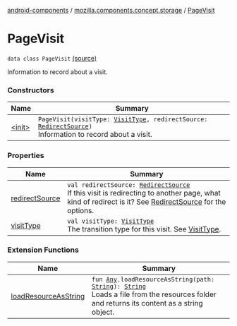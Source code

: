 [android-components](../../index.md) / [mozilla.components.concept.storage](../index.md) / [PageVisit](./index.md)

# PageVisit

`data class PageVisit` [(source)](https://github.com/mozilla-mobile/android-components/blob/master/components/concept/storage/src/main/java/mozilla/components/concept/storage/HistoryStorage.kt#L138)

Information to record about a visit.

### Constructors

| Name | Summary |
|---|---|
| [&lt;init&gt;](-init-.md) | `PageVisit(visitType: `[`VisitType`](../-visit-type/index.md)`, redirectSource: `[`RedirectSource`](../-redirect-source/index.md)`)`<br>Information to record about a visit. |

### Properties

| Name | Summary |
|---|---|
| [redirectSource](redirect-source.md) | `val redirectSource: `[`RedirectSource`](../-redirect-source/index.md)<br>If this visit is redirecting to another page, what kind of redirect is it? See [RedirectSource](../-redirect-source/index.md) for the options. |
| [visitType](visit-type.md) | `val visitType: `[`VisitType`](../-visit-type/index.md)<br>The transition type for this visit. See [VisitType](../-visit-type/index.md). |

### Extension Functions

| Name | Summary |
|---|---|
| [loadResourceAsString](../../mozilla.components.support.test.file/kotlin.-any/load-resource-as-string.md) | `fun `[`Any`](https://kotlinlang.org/api/latest/jvm/stdlib/kotlin/-any/index.html)`.loadResourceAsString(path: `[`String`](https://kotlinlang.org/api/latest/jvm/stdlib/kotlin/-string/index.html)`): `[`String`](https://kotlinlang.org/api/latest/jvm/stdlib/kotlin/-string/index.html)<br>Loads a file from the resources folder and returns its content as a string object. |
